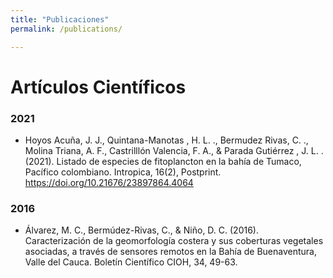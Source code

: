 ```yaml
---
title: "Publicaciones"
permalink: /publications/

---
```


# Artículos Científicos
### 2021
* Hoyos Acuña, J. J., Quintana-Manotas , H. L. ., Bermudez Rivas, C. ., Molina Triana, A. F., Castrilllón Valencia, F. A., & Parada Gutiérrez , J. L. . (2021). Listado de especies de fitoplancton en la bahía de Tumaco, Pacífico colombiano. Intropica, 16(2), Postprint. https://doi.org/10.21676/23897864.4064

### 2016
* Álvarez, M. C., Bermúdez-Rivas, C., & Niño, D. C. (2016). Caracterización de la geomorfología costera y sus coberturas vegetales asociadas, a través de sensores remotos en la Bahía de Buenaventura, Valle del Cauca. Boletín Científico CIOH, 34, 49-63.

